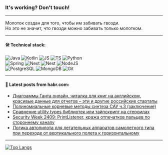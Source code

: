 ### It's working? Don't touch!

---
Молоток создан для того, чтобы им забивать гвозди. <br>
Но это не значит, что гвозди можно забивать только молотком.

---

#### 🛠️ Technical stack:

![Java](https://img.shields.io/badge/Java-informational?logo=Oracle&style=flat&logoColor=white&color=FF4500)
![Kotlin](https://img.shields.io/badge/Kotlin-informational?logo=Kotlin&style=flat&logoColor=white&color=774D97)
![JS](https://img.shields.io/badge/JS-informational?logo=javaScript&style=flat&logoColor=black&color=F7Df1E)
![TS](https://img.shields.io/badge/TypeScript-informational?logo=typeScript&style=flat&logoColor=black&color=017acc)
![Python](https://img.shields.io/badge/Python-informational?logo=Python&style=flat&logoColor=black&color=ffdd54) <br>
![Spring](https://img.shields.io/badge/SpringBoot-informational?logo=SpringBoot&style=flat&logoColor=white&color=6DB33F) 
![Next](https://img.shields.io/badge/Next.js-informational?logo=Next.js&style=flat&logoColor=white&color=3671a1)
![Nest](https://img.shields.io/badge/NestJS-informational?logo=NestJS&style=flat&logoColor=white&color=E0234E)
![NodeJS](https://img.shields.io/badge/NodeJS-informational?logo=node.js&style=flat&logoColor=white&color=70A760) <br>
![PostgreSQL](https://img.shields.io/badge/PostgreSQL-informational?logo=PostgreSQL&style=flat&logoColor=white&color=DAA520)
![MongoDB](https://img.shields.io/badge/MongoDB-informational?logo=MongoDB&style=flat&logoColor=white&color=870000)
![Git](https://img.shields.io/badge/Git-informational?logo=git&style=flat&logoColor=white&color=f74e28)

___

#### 💬 Latest posts from habr.com:

<!-- BLOG-POST-LIST:START -->
- [Диаграммы Ганта онлайн, читалка для книг на английском, красивые данные для отчетов – эти и другие российские стартапы](https://habr.com/ru/articles/796453/?utm_source=habrahabr&utm_medium=rss&utm_campaign=796453)
- [Полиномиальные корневые методы синтеза САУ ч.3 &lpar;заключение&rpar;](https://habr.com/ru/articles/795719/?utm_source=habrahabr&utm_medium=rss&utm_campaign=795719)
- [Сравнение utility types библиотек или тайпскрипт на стероидах](https://habr.com/ru/articles/794410/?utm_source=habrahabr&utm_medium=rss&utm_campaign=794410)
- [Security Week 2409: PrintListener, кража отпечатков пальцев по стороннему каналу](https://habr.com/ru/companies/kaspersky/articles/796315/?utm_source=habrahabr&utm_medium=rss&utm_campaign=796315)
- [Логика автопилота для летательных аппаратов самолетного типа при переходе от вертикального полета к горизонтальному](https://habr.com/ru/articles/796423/?utm_source=habrahabr&utm_medium=rss&utm_campaign=796423)
<!-- BLOG-POST-LIST:END -->

---
[![Top Langs](https://github-readme-stats-git-master-advtsetting-gmailcom.vercel.app/api/top-langs/?username=zloylis&langs_count=10&hide_title=false&title_color=e6edf3&size_weight=0.5&count_weight=0.5&layout=compact&hide_border=true&theme=dracula)](https://github.com/zloylis)

<!-- ![GitHub stats](https://github-readme-stats-git-master-advtsetting-gmailcom.vercel.app/api?username=zloylis&show_icons=true&hide_border=true&theme=dracula&hide_title=true&include_all_commits=true&count_private=true&hide=contribs&hide_rank=true) -->
